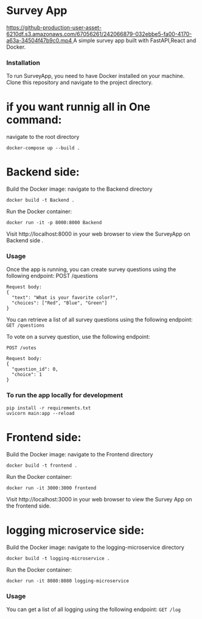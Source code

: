 # Survey App
[https://github-production-user-asset-6210df.s3.amazonaws.com/67056261/242066879-032ebbe5-fa00-4170-a63a-34504f47b9c0.mp4
](https://github-production-user-asset-6210df.s3.amazonaws.com/67056261/242066879-032ebbe5-fa00-4170-a63a-34504f47b9c0.mp4)
A simple survey app built with FastAPI,React and Docker.
### Installation




To run SurveyApp, you need to have Docker installed on your machine. Clone this repository and navigate to the project directory.

# if you want runnig all in One command:

navigate to the root directory

`docker-compose up --build .`

# Backend side:

Build the Docker image:
navigate to the Backend directory

`docker build -t Backend .`

Run the Docker container:

`docker run -it -p 8000:8000 Backend`

Visit http://localhost:8000 in your web browser to view the SurveyApp on Backend side .

### Usage

Once the app is running, you can create survey questions using the following endpoint:
POST /questions

    Request body:
    {
      "text": "What is your favorite color?",
      "choices": ["Red", "Blue", "Green"]
    }

You can retrieve a list of all survey questions using the following endpoint:
`GET /questions
`

To vote on a survey question, use the following endpoint:

    POST /votes

    Request body:
    {
      "question_id": 0,
      "choice": 1
    }

### To run the app locally for development

    pip install -r requirements.txt
    uvicorn main:app --reload

# Frontend side:

Build the Docker image:
navigate to the Frontend directory

`docker build -t frontend .`

Run the Docker container:

`docker run -it 3000:3000 frontend`

Visit http://localhost:3000 in your web browser to view the Survey App on the frontend side.

# logging microservice side:

Build the Docker image:
navigate to the logging-microservice directory

`docker build -t logging-microservice .`

Run the Docker container:

`docker run -it 8080:8080 logging-microservice`

### Usage

You can get a list of all logging using the following endpoint:
`GET /log`

